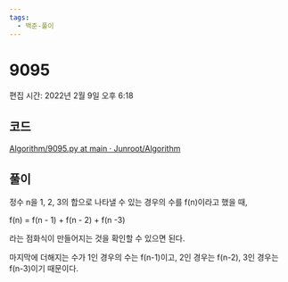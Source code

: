 ```yaml
---
tags:
  - 백준-풀이
---
```

# 9095

편집 시간: 2022년 2월 9일 오후 6:18

## 코드

[Algorithm/9095.py at main · Junroot/Algorithm](https://github.com/Junroot/Algorithm/blob/main/backjoon/9095.py)

## 풀이

정수 n을 1, 2, 3의 합으로 나타낼 수 있는 경우의 수를 f(n)이라고 했을 때,

f(n) = f(n - 1) + f(n - 2) + f(n -3)

라는 점화식이 만들어지는 것을 확인할 수 있으면 된다.

마지막에 더해지는 수가 1인 경우의 수는 f(n-1)이고, 2인 경우는 f(n-2), 3인 경우는 f(n-3)이기 때문이다.